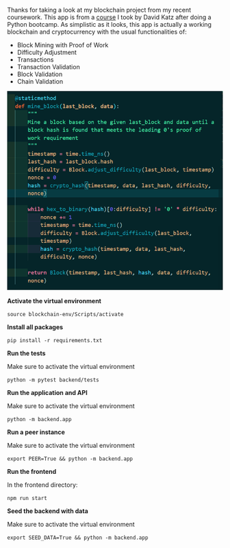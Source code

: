 Thanks for taking a look at my blockchain project from my recent coursework. This app is from a [course](https://www.udemy.com/course/python-js-react-blockchain/) I took by David Katz after doing a Python bootcamp. As simplistic as it looks, this app is actually a working blockchain and cryptocurrency with the usual functionalities of:

 - Block Mining with Proof of Work
 - Difficulty Adjustment
 - Transactions
 - Transaction Validation
 - Block Validation
 - Chain Validation

![](screenshots/mine_block.PNG)

**Activate the virtual environment**

```
source blockchain-env/Scripts/activate
```
**Install all packages**

```
pip install -r requirements.txt     
```
**Run the tests**

Make sure to activate the virtual environment

```
python -m pytest backend/tests    
```
**Run the application and API**

Make sure to activate the virtual environment

```
python -m backend.app    
```

**Run a peer instance**

Make sure to activate the virtual environment

```
export PEER=True && python -m backend.app    
```

**Run the frontend**

In the frontend directory:
```
npm run start    
```

**Seed the backend with data**

Make sure to activate the virtual environment


```
export SEED_DATA=True && python -m backend.app    
```
